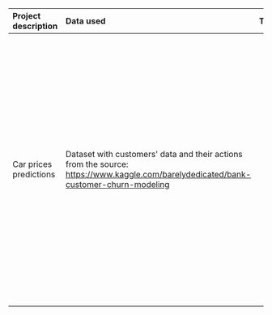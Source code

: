 |Project description|Data used |Tasks |Conclusion |Libraries used |
|:-|:-|:-|:-|:-|
|Car prices predictions |Dataset with customers' data and their actions from the source: https://www.kaggle.com/barelydedicated/bank-customer-churn-modeling|<ul><li>Prepare data for analysis;</li><li>Look at the features distribution</li><li>Look at the models' results with the default parameters</li><li>Use several ways to balance the classes: balancing them in hyper-parameters, upsampling and downsampling</li><li>Test the best model and prepare a summary</li></ul>|Since the classes are not balanced, the optimal prediction model is the random forest model trained on a set with an increased positive class with parameters: number of estmators: 80, max depth: 10, criterion='gini'. We managed to get f1=0.61 on the test sample <ul>|<ul><li>Pandas</li><li>Numpy</li><li>Matplotlib.pyplot</li><li>LightGBM</li><li>sklearn</li><li>sklearn</li></ul>|
